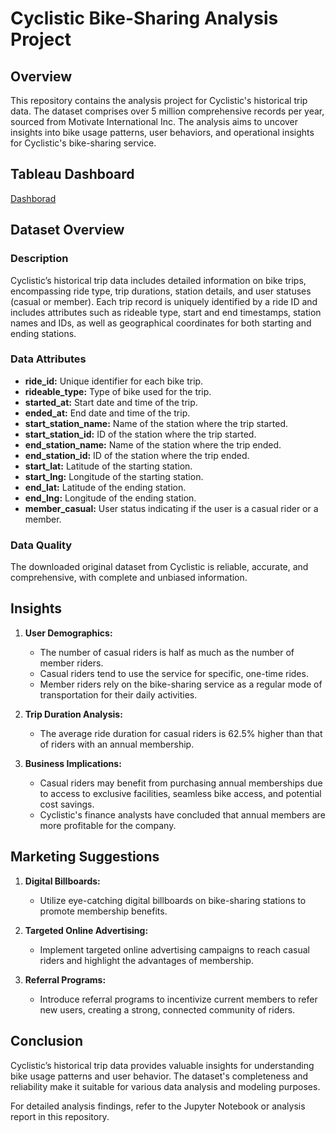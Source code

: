 # Cyclistic Bike-Sharing Analysis Project

## Overview

This repository contains the analysis project for Cyclistic's historical trip data. The dataset comprises over 5 million comprehensive records per year, sourced from Motivate International Inc. The analysis aims to uncover insights into bike usage patterns, user behaviors, and operational insights for Cyclistic's bike-sharing service.

## Tableau Dashboard 
[Dashborad](https://public.tableau.com/app/profile/abdus.sami.bangi/viz/GoogledataanalystProfessionalcertificate-Capstoneproject-Cyclist/maindashboard)


## Dataset Overview

### Description

Cyclistic’s historical trip data includes detailed information on bike trips, encompassing ride type, trip durations, station details, and user statuses (casual or member). Each trip record is uniquely identified by a ride ID and includes attributes such as rideable type, start and end timestamps, station names and IDs, as well as geographical coordinates for both starting and ending stations.


### Data Attributes

- **ride_id:** Unique identifier for each bike trip.
- **rideable_type:** Type of bike used for the trip.
- **started_at:** Start date and time of the trip.
- **ended_at:** End date and time of the trip.
- **start_station_name:** Name of the station where the trip started.
- **start_station_id:** ID of the station where the trip started.
- **end_station_name:** Name of the station where the trip ended.
- **end_station_id:** ID of the station where the trip ended.
- **start_lat:** Latitude of the starting station.
- **start_lng:** Longitude of the starting station.
- **end_lat:** Latitude of the ending station.
- **end_lng:** Longitude of the ending station.
- **member_casual:** User status indicating if the user is a casual rider or a member.

### Data Quality

The downloaded original dataset from Cyclistic is reliable, accurate, and comprehensive, with complete and unbiased information.

## Insights

1. **User Demographics:**
    - The number of casual riders is half as much as the number of member riders.
    - Casual riders tend to use the service for specific, one-time rides.
    - Member riders rely on the bike-sharing service as a regular mode of transportation for their daily activities.
    
2. **Trip Duration Analysis:**
    - The average ride duration for casual riders is 62.5% higher than that of riders with an annual membership.
    
3. **Business Implications:**
    - Casual riders may benefit from purchasing annual memberships due to access to exclusive facilities, seamless bike access, and potential cost savings.
    - Cyclistic's finance analysts have concluded that annual members are more profitable for the company.

## Marketing Suggestions

1. **Digital Billboards:**
    - Utilize eye-catching digital billboards on bike-sharing stations to promote membership benefits.
    
2. **Targeted Online Advertising:**
    - Implement targeted online advertising campaigns to reach casual riders and highlight the advantages of membership.
    
3. **Referral Programs:**
    - Introduce referral programs to incentivize current members to refer new users, creating a strong, connected community of riders.


## Conclusion

Cyclistic’s historical trip data provides valuable insights for understanding bike usage patterns and user behavior. The dataset's completeness and reliability make it suitable for various data analysis and modeling purposes.

For detailed analysis findings, refer to the Jupyter Notebook or analysis report in this repository.
